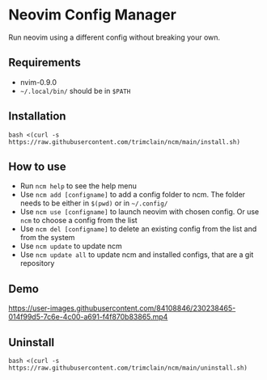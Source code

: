 # Neovim Config Manager

Run neovim using a different config without breaking your own.

## Requirements

-   nvim-0.9.0
-   `~/.local/bin/` should be in `$PATH`

## Installation

```
bash <(curl -s https://raw.githubusercontent.com/trimclain/ncm/main/install.sh)
```

## How to use

-   Run `ncm help` to see the help menu
-   Use `ncm add [configname]` to add a config folder to ncm. The folder needs to be either in `$(pwd)` or in `~/.config/`
-   Use `ncm use [configname]` to launch neovim with chosen config. Or use `ncm` to choose a config from the list
-   Use `ncm del [configname]` to delete an existing config from the list and from the system
-   Use `ncm update` to update ncm
-   Use `ncm update all` to update ncm and installed configs, that are a git repository

## Demo

https://user-images.githubusercontent.com/84108846/230238465-014f99d5-7c6e-4c00-a691-f4f870b83865.mp4

## Uninstall

```
bash <(curl -s https://raw.githubusercontent.com/trimclain/ncm/main/uninstall.sh)
```
